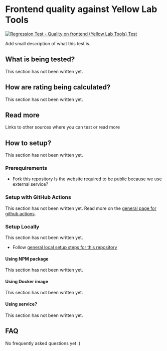 # Frontend quality against Yellow Lab Tools
[![Regression Test - Quality on frontend (Yellow Lab Tools) Test](https://github.com/Webperf-se/webperf_core/actions/workflows/regression-test-ylt.yml/badge.svg)](https://github.com/Webperf-se/webperf_core/actions/workflows/regression-test-ylt.yml)

Add small description of what this test is.

## What is being tested?

This section has not been written yet.

## How are rating being calculated?

This section has not been written yet.

## Read more

Links to other sources where you can test or read more

## How to setup?

This section has not been written yet.

### Prerequirements

* Fork this repository
Is the website required to be public because we use external service?

### Setup with GitHub Actions

This section has not been written yet.
Read more on the [general page for github actions](../getting-started-github-actions.md).

### Setup Locally

This section has not been written yet.
* Follow [general local setup steps for this repository](../getting-started-local.md)

#### Using NPM package

This section has not been written yet.

#### Using Docker image

This section has not been written yet.

#### Using service?

This section has not been written yet.

## FAQ

No frequently asked questions yet :)

